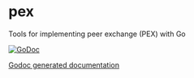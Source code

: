 pex
===

Tools for implementing peer exchange (PEX) with Go

[![GoDoc](http://godoc.org/github.com//spaco/pex?status.png)](http://godoc.org/github.com/spaco/spo/src/daemon/pex)

[Godoc generated documentation](http://godoc.org/github.com/spaco/spo/src/daemon/pex)

